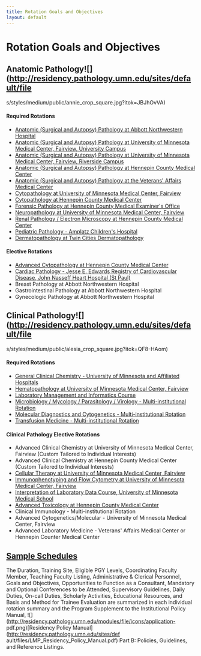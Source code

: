 ```yaml
---
title: Rotation Goals and Objectives 
layout: default
---
```

#  Rotation Goals and Objectives

## Anatomic Pathology![](http://residency.pathology.umn.edu/sites/default/file
s/styles/medium/public/annie_crop_square.jpg?itok=JBJhOvVA)

#### Required Rotations

  * [Anatomic (Surgical and Autopsy) Pathology at Abbott Northwestern Hospital](3893)
  * [Anatomic (Surgical and Autopsy) Pathology at University of Minnesota Medical Center, Fairview, University Campus](3894)
  * [Anatomic (Surgical and Autopsy) Pathology at University of Minnesota Medical Center, Fairview, Riverside Campus](http://residency.pathology.umn.edu/node/3895)
  * [Anatomic (Surgical and Autopsy) Pathology at Hennepin County Medical Center](http://residency.pathology.umn.edu/node/3896)
  * [Anatomic (Surgical and Autopsy) Pathology at the Veterans' Affairs Medical Center](http://residency.pathology.umn.edu/node/3897)
  * [Cytopathology at University of Minnesota Medical Center, Fairview](http://residency.pathology.umn.edu/node/3898)
  * [Cytopathology at Hennepin County Medical Center](http://residency.pathology.umn.edu/node/3899)
  * [Forensic Pathology at Hennepin County Medical Examiner's Office](http://residency.pathology.umn.edu/node/3900)
  * [Neuropathology at University of Minnesota Medical Center, Fairview](3901)
  * [Renal Pathology / Electron Microscopy at Hennepin County Medical Center](http://residency.pathology.umn.edu/node/3902)
  * [Pediatric Pathology - Amplatz Children's Hospital](http://residency.pathology.umn.edu/node/3903)
  * [Dermatopathology at Twin Cities Dermatopathology](http://residency.pathology.umn.edu/node/3904)

#### Elective Rotations

  * [Advanced Cytopathology at Hennepin County Medical Center](http://residency.pathology.umn.edu/node/3905)
  * [Cardiac Pathology - Jesse E. Edwards Registry of Cardiovascular Disease, John Nasseff Heart Hospital (St Paul)](http://residency.pathology.umn.edu/node/3906)
  * Breast Pathology at Abbott Northwestern Hospital
  * Gastrointestinal Pathology at Abbott Northwestern Hospital
  * Gynecologic Pathology at Abbott Northwestern Hospital

##

## Clinical Pathology![](http://residency.pathology.umn.edu/sites/default/file
s/styles/medium/public/alesia_crop_square.jpg?itok=QF8-HAom)

#### Required Rotations

  * [General Clinical Chemistry - University of Minnesota and Affiliated Hospitals](http://residency.pathology.umn.edu/node/3907)
  * [Hematopathology at University of Minnesota Medical Center, Fairview](http://residency.pathology.umn.edu/node/3908)
  * [Laboratory Management and Informatics Course](http://residency.pathology.umn.edu/node/3909)
  * [Microbiology / Mycology / Parasitology / Virology - Multi-institutional Rotation](http://residency.pathology.umn.edu/node/3910)
  * [Molecular Diagnostics and Cytogenetics - Multi-institutional Rotation](http://residency.pathology.umn.edu/node/3911)
  * [Transfusion Medicine - Multi-institutional Rotation](http://residency.pathology.umn.edu/node/3912)

#### Clinical Pathology Elective Rotations

  * Advanced Clinical Chemistry at University of Minnesota Medical Center, Fairview (Custom Tailored to Individual Interests)
  * Advanced Clinical Chemistry at Hennepin County Medical Center (Custom Tailored to Individual Interests)
  * [Cellular Therapy at University of Minnesota Medical Center, Fairview](http://residency.pathology.umn.edu/node/3913)
  * [Immunophenotyping and Flow Cytometry at University of Minnesota Medical Center, Fairview](http://residency.pathology.umn.edu/node/3914)
  * [Interpretation of Laboratory Data Course, University of Minnesota Medical School](http://residency.pathology.umn.edu/node/3915)
  * [Advanced Toxicology at Hennepin County Medical Center](3916)
  * Clinical Immunology - Multi-institutional Rotation
  * Advanced Cytogenetics/Molecular - University of Minnesota Medical Center, Fairview
  * Advanced Laboratory Medicine - Veterans' Affairs Medical Center or Hennepin Counter Medical Center

## [Sample Schedules](13)

The Duration, Training Site, Eligible PGY Levels, Coordinating Faculty Member,
Teaching Faculty Listing, Administrative & Clerical Personnel, Goals and
Objectives, Opportunities to Function as a Consultant, Mandatory and Optional
Conferences to be Attended, Supervisory Guidelines, Daily Duties, On-call
Duties, Scholarly Activities, Educational Resources, and Basis and Method for
Trainee Evaluation are summarized in each individual rotation summary and the
Program Supplement to the Institutional Policy Manual,
![](http://residency.pathology.umn.edu/modules/file/icons/application-
pdf.png)[Residency Policy Manual](http://residency.pathology.umn.edu/sites/def
ault/files/LMP_Residency_Policy_Manual.pdf) Part B: Policies, Guidelines, and
Reference Listings.

